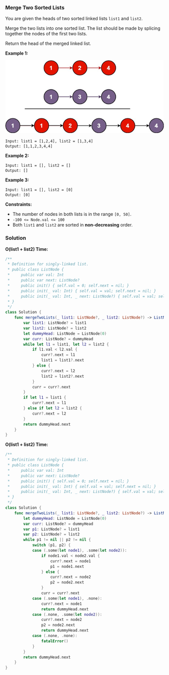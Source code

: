 
### Merge Two Sorted Lists

You are given the heads of two sorted linked lists `list1` and `list2`.

Merge the two lists into one sorted list. The list should be made by splicing together the nodes of the first two lists.

Return the head of the merged linked list.

__Example 1:__

![question_21.jpg](../images/question_21.jpg)
```
Input: list1 = [1,2,4], list2 = [1,3,4]
Output: [1,1,2,3,4,4]
```
__Example 2:__
```
Input: list1 = [], list2 = []
Output: []
```
__Example 3:__
```
Input: list1 = [], list2 = [0]
Output: [0]
```

__Constraints:__
* The number of nodes in both lists is in the range `[0, 50]`.
* `-100 <= Node.val <= 100`
* Both `list1` and `list2` are sorted in __non-decreasing__ order.

### Solution
__O(list1 + list2) Time:__
```Swift
/**
 * Definition for singly-linked list.
 * public class ListNode {
 *     public var val: Int
 *     public var next: ListNode?
 *     public init() { self.val = 0; self.next = nil; }
 *     public init(_ val: Int) { self.val = val; self.next = nil; }
 *     public init(_ val: Int, _ next: ListNode?) { self.val = val; self.next = next; }
 * }
 */
class Solution {
    func mergeTwoLists(_ list1: ListNode?, _ list2: ListNode?) -> ListNode? {
        var list1: ListNode? = list1
        var list2: ListNode? = list2
        let dummyHead: ListNode = ListNode(0)
        var curr: ListNode? = dummyHead
        while let l1 = list1, let l2 = list2 {
            if l1.val < l2.val {
                curr?.next = l1
                list1 = list1?.next
            } else {
                curr?.next = l2
                list2 = list2?.next
            }
            curr = curr?.next
        }
        if let l1 = list1 {
            curr?.next = l1
        } else if let l2 = list2 {
            curr?.next = l2
        }
        return dummyHead.next
    }
}
```
__O(list1 + list2) Time:__
```Swift
/**
 * Definition for singly-linked list.
 * public class ListNode {
 *     public var val: Int
 *     public var next: ListNode?
 *     public init() { self.val = 0; self.next = nil; }
 *     public init(_ val: Int) { self.val = val; self.next = nil; }
 *     public init(_ val: Int, _ next: ListNode?) { self.val = val; self.next = next; }
 * }
 */
class Solution {
    func mergeTwoLists(_ list1: ListNode?, _ list2: ListNode?) -> ListNode? {
        let dummyHead: ListNode = ListNode(0)
        var curr: ListNode? = dummyHead
        var p1: ListNode? = list1
        var p2: ListNode? = list2
        while p1 != nil || p2 != nil {
            switch (p1, p2) {
            case (.some(let node1), .some(let node2)):
                if node1.val < node2.val {
                    curr?.next = node1
                    p1 = node1.next
                } else {
                    curr?.next = node2
                    p2 = node2.next
                }
                curr = curr?.next
            case (.some(let node1), .none):
                curr?.next = node1
                return dummyHead.next
            case (.none, .some(let node2)):
                curr?.next = node2
                p2 = node2.next
                return dummyHead.next
            case (.none, .none):
                fatalError()
            }
        }
        return dummyHead.next
    }
}
```
